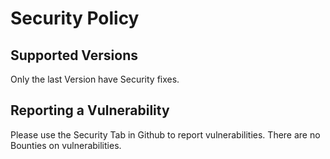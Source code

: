 # Security Policy

## Supported Versions

Only the last Version have Security fixes.
 

## Reporting a Vulnerability
Please use the Security Tab in Github to report  vulnerabilities. There are no Bounties on  vulnerabilities.
